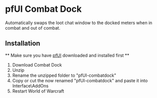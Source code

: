 # pfUI Combat Dock
Automatically swaps the loot chat window to the docked meters when in combat and out of combat.


## Installation
** Make sure you have [pfUI](https://gitlab.com/shagu/pfUI) downloaded and installed first **
1. Download Combat Dock
2. Unzip
3. Rename the unzipped folder to "pfUI-combatdock"
4. Copy or cut the now renamed "pfUI-combatdock" and paste it into Interface\AddOns
5. Restart World of Warcraft


